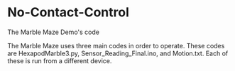 # No-Contact-Control
The Marble Maze Demo's code

The Marble Maze uses three main codes in order to operate. These codes are HexapodMarble3.py, Sensor_Reading_Final.ino, and Motion.txt. Each of these is run from a different device.

